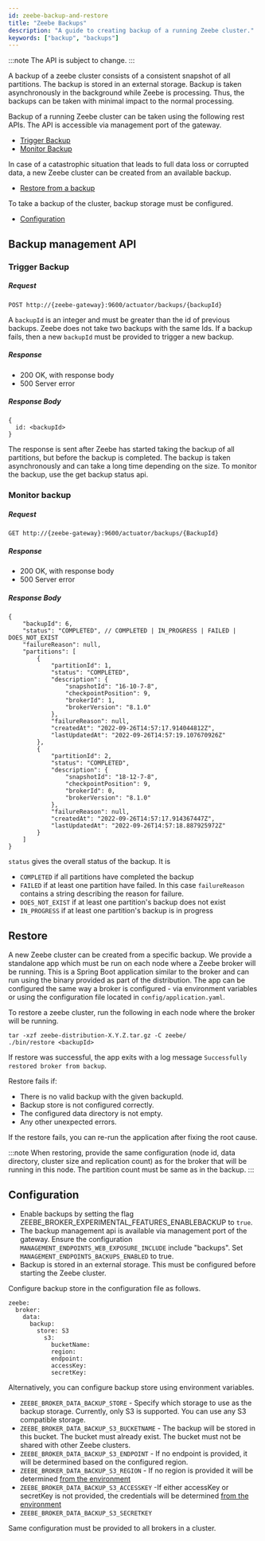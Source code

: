 ```yaml
---
id: zeebe-backup-and-restore
title: "Zeebe Backups"
description: "A guide to creating backup of a running Zeebe cluster."
keywords: ["backup", "backups"]
---
```


:::note
The API is subject to change.
:::

A backup of a zeebe cluster consists of a consistent snapshot of all partitions. The backup is stored in an external storage. Backup is taken asynchronously in the background while Zeebe is processing. Thus, the backups can be taken with minimal impact to the normal processing.

Backup of a running Zeebe cluster can be taken using the following rest APIs. The API is accessible via management port of the gateway.

- [Trigger Backup](#trigger-backup)
- [Monitor Backup](#monitor-backup)

In case of a catastrophic situation that leads to full data loss or corrupted data, a new Zeebe cluster can be created from an available backup.

- [Restore from a backup](#restore)

To take a backup of the cluster, backup storage must be configured.

- [Configuration](#configuration)

## Backup management API

### Trigger Backup

##### Request

```
POST http://{zeebe-gateway}:9600/actuator/backups/{backupId}
```

A `backupId` is an integer and must be greater than the id of previous backups. Zeebe does not take two backups with the same Ids. If a backup fails, then a new `backupId` must be provided to trigger a new backup.

##### Response

- 200 OK, with response body
- 500 Server error

##### Response Body

```
{
  id: <backupId>
}
```

The response is sent after Zeebe has started taking the backup of all partitions, but before the backup is completed. The backup is taken asynchronously and can take a long time depending on the size. To monitor the backup, use the get backup status api.

### Monitor backup

##### Request

```
GET http://{zeebe-gateway}:9600/actuator/backups/{BackupId}
```

##### Response

- 200 OK, with response body
- 500 Server error

##### Response Body

```
{
    "backupId": 6,
    "status": "COMPLETED", // COMPLETED | IN_PROGRESS | FAILED | DOES_NOT_EXIST
    "failureReason": null,
    "partitions": [
        {
            "partitionId": 1,
            "status": "COMPLETED",
            "description": {
                "snapshotId": "16-10-7-8",
                "checkpointPosition": 9,
                "brokerId": 1,
                "brokerVersion": "8.1.0"
            },
            "failureReason": null,
            "createdAt": "2022-09-26T14:57:17.914044812Z",
            "lastUpdatedAt": "2022-09-26T14:57:19.107670926Z"
        },
        {
            "partitionId": 2,
            "status": "COMPLETED",
            "description": {
                "snapshotId": "18-12-7-8",
                "checkpointPosition": 9,
                "brokerId": 0,
                "brokerVersion": "8.1.0"
            },
            "failureReason": null,
            "createdAt": "2022-09-26T14:57:17.914367447Z",
            "lastUpdatedAt": "2022-09-26T14:57:18.887925972Z"
        }
    ]
}

```

`status` gives the overall status of the backup. It is

- `COMPLETED` if all partitions have completed the backup
- `FAILED` if at least one partition have failed. In this case `failureReason` contains a string describing the reason for failure.
- `DOES_NOT_EXIST` if at least one partition's backup does not exist
- `IN_PROGRESS` if at least one partition's backup is in progress

## Restore

A new Zeebe cluster can be created from a specific backup. We provide a standalone app which must be run on each node where a Zeebe broker will be running. This is a Spring Boot application similar to the broker and can run using the binary provided as part of the distribution. The app can be configured the same way a broker is configured - via environment variables or using the configuration file located in `config/application.yaml`.

To restore a zeebe cluster, run the following in each node where the broker will be running.

```
tar -xzf zeebe-distribution-X.Y.Z.tar.gz -C zeebe/
./bin/restore <backupId>
```

If restore was successful, the app exits with a log message `Successfully restored broker from backup`.

Restore fails if:

- There is no valid backup with the given backupId.
- Backup store is not configured correctly.
- The configured data directory is not empty.
- Any other unexpected errors.

If the restore fails, you can re-run the application after fixing the root cause.

:::note
When restoring, provide the same configuration (node id, data directory, cluster size and replication count) as for the broker that will be running in this node. The partition count must be same as in the backup.
:::

## Configuration

- Enable backups by setting the flag ZEEBE_BROKER_EXPERIMENTAL_FEATURES_ENABLEBACKUP to `true`.
- The backup management api is available via management port of the gateway. Ensure the configuration `MANAGEMENT_ENDPOINTS_WEB_EXPOSURE_INCLUDE` include "backups". Set `MANAGEMENT_ENDPOINTS_BACKUPS_ENABLED` to true.
- Backup is stored in an external storage. This must be configured before starting the Zeebe cluster.

Configure backup store in the configuration file as follows.

```
zeebe:
  broker:
    data:
      backup:
        store: S3
          s3:
            bucketName:
            region:
            endpoint:
            accessKey:
            secretKey:
```

Alternatively, you can configure backup store using environment variables.

- `ZEEBE_BROKER_DATA_BACKUP_STORE` - Specify which storage to use as the backup storage. Currently, only S3 is supported. You can use any S3 compatible storage.
- `ZEEBE_BROKER_DATA_BACKUP_S3_BUCKETNAME` - The backup will be stored in this bucket. The bucket must already exist. The bucket must not be shared with other Zeebe clusters.
- `ZEEBE_BROKER_DATA_BACKUP_S3_ENDPOINT` - If no endpoint is provided, it will be determined based on the configured region.
- `ZEEBE_BROKER_DATA_BACKUP_S3_REGION` - If no region is provided it will be determined [from the environment](https://docs.aws.amazon.com/sdk-for-java/latest/developer-guide/region-selection.html#automatically-determine-the-aws-region-from-the-environment)
- `ZEEBE_BROKER_DATA_BACKUP_S3_ACCESSKEY` -If either accessKey or secretKey is not provided, the credentials will be determined [from the environment](https://docs.aws.amazon.com/sdk-for-java/latest/developer-guide/credentials.html#credentials-chain)
- `ZEEBE_BROKER_DATA_BACKUP_S3_SECRETKEY`

Same configuration must be provided to all brokers in a cluster.
